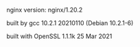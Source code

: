 nginx version: nginx/1.20.2

built by gcc 10.2.1 20210110 (Debian 10.2.1-6) 

built with OpenSSL 1.1.1k  25 Mar 2021
